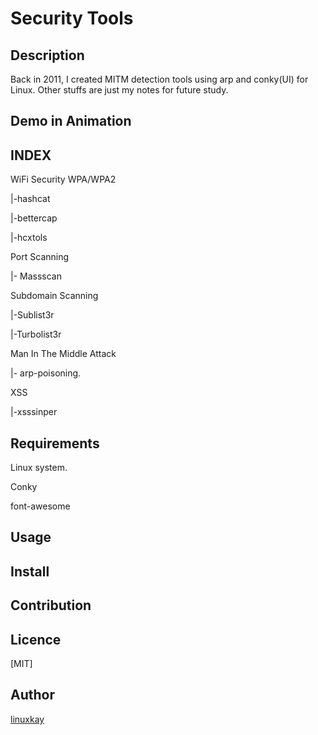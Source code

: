 # Security Tools 

## Description
Back in 2011, I created MITM detection tools using arp and conky(UI) for Linux. Other stuffs are just my notes for future study.
## Demo in Animation

## INDEX

WiFi Security WPA/WPA2

|-hashcat

|-bettercap

|-hcxtols

Port Scanning

|- Massscan

Subdomain Scanning

|-Sublist3r

|-Turbolist3r

Man In The Middle Attack

|- arp-poisoning.

XSS 

|-xsssinper

## Requirements
Linux system.

Conky

font-awesome

## Usage

## Install

## Contribution

## Licence
[MIT]

## Author

[linuxkay](https://github.com/linuxkay)
